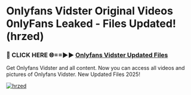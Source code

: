 # Onlyfans Vidster Original Videos 0nlyFans Leaked - Files Updated! (hrzed)

<h3>🔴 CLICK HERE 🌐==►► <a href="https://tinyurl.com/ehrbuxhb" rel="nofollow">Onlyfans Vidster Updated Files</a></h3>

Get Onlyfans Vidster and all content. Now you can access all videos and pictures of Onlyfans Vidster. New Updated Files 2025!

[![hrzed](https://i.imgur.com/lVYEuWS.gif)](https://tinyurl.com/ehrbuxhb)
